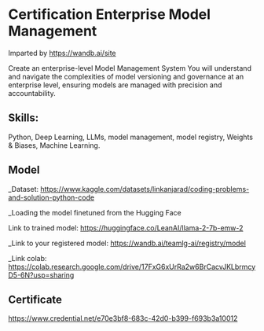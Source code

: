 # Certification Enterprise Model Management

Imparted by https://wandb.ai/site

Create an enterprise-level Model Management System
You will understand and navigate the complexities of model versioning and governance at an enterprise level, ensuring models are managed with precision and accountability.

## Skills:

Python, Deep Learning, LLMs, model management, model registry, Weights & Biases, Machine Learning.

## Model

_Dataset: https://www.kaggle.com/datasets/linkanjarad/coding-problems-and-solution-python-code

_Loading the model finetuned from the Hugging Face

Link to trained model: https://huggingface.co/LeanAI/llama-2-7b-emw-2

_Link to your registered model: https://wandb.ai/teamlg-ai/registry/model

_Link colab: https://colab.research.google.com/drive/17FxG6xUrRa2w6BrCacvJKLbrmcyD5-6N?usp=sharing

## Certificate

https://www.credential.net/e70e3bf8-683c-42d0-b399-f693b3a10012
